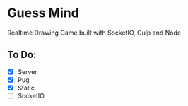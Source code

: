 # Guess Mind

Realtime Drawing Game built with SocketIO, Gulp and Node

## To Do:

- [x] Server
- [x] Pug
- [x] Static
- [ ] SocketIO